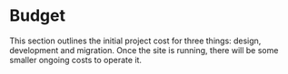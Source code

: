 # Budget

This section outlines the initial project cost for three things: design, development and migration. Once the site is running, there will be some smaller ongoing costs to operate it.
